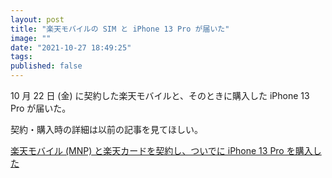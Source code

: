 ```yaml
---
layout: post
title: "楽天モバイルの SIM と iPhone 13 Pro が届いた"
image: ""
date: "2021-10-27 18:49:25"
tags:
published: false
---
```


10 月 22 日 (金) に契約した楽天モバイルと、そのときに購入した iPhone 13 Pro が届いた。

契約・購入時の詳細は以前の記事を見てほしい。

[楽天モバイル (MNP) と楽天カードを契約し、ついでに iPhone 13 Pro を購入した](rakuten-mobile-and-card-and-iphone)
